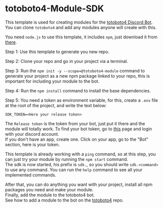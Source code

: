 # totoboto4-Module-SDK

This template is used for creating modules for the [totoboto4 Discord Bot](https://github.com/totobono4/totoboto4).  
You can clone `totoboto4` and add any modules anyone will create with this.

You need `node.js` to use this template, it includes `npm`, just download it from [there](https://nodejs.org/en/download/).

Step 1: Use this template to generate you new repo.

Step 2: Clone your repo and go in your project via a terminal.

Step 3: Run the `npm init -y --scope=@totoboto4-module` command to generate your project as a new npm package linked to your repo, this is important for including your module to the bot.

Step 4: Run the `npm install` command to install the base dependencies.

Step 5: You need a token as environment variable, for this, create a `.env` file at the root of the project, and write the text below:
```.env
SDK_TOKEN=<Here your release token>
```
The `Release token` is the token from your bot, just put it there and the module will totally work.
To find your bot token, go to [this](https://discord.com/developers/applications) page and login with your discord account.  
If you don't have an app, create one. Click on your app, go to the "Bot" section, here is your token.

This template is already working with a `ping` command, so at this step, you can just try your module by running the `npm start` command.  
The sdk is now started, his prefix is `sdk.`, so you should write `sdk.<command>` to use any command.
You can run the `help` command to see all your implemented commands.

After that, you can do anything you want with your project, install all npm packages you need and make your module.  
Finally, add the module to the totoboto4 bot.  
See how to add a module to the bot on the [totoboto4](https://github.com/totobono4/totoboto4) repo.
